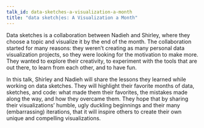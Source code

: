 ```yaml
---
talk_id: data-sketches-a-visualization-a-month
title: "data sketch|es: A Visualization a Month"
---
```


<p>
Data sketches is a collaboration between Nadieh and Shirley, where they choose a topic and visualize it by the end of
the month. The collaboration started for many reasons: they weren’t creating as many personal data visualization
projects, so they were looking for the motivation to make more. They wanted to explore their creativity, to experiment
with the tools that are out there, to learn from each other, and to have fun.
</p>
<p>
In this talk, Shirley and Nadieh will share the lessons they learned while working on data sketches. They will
highlight their favorite months of data, sketches, and code: what made them their favorites, the mistakes made
along the way, and how they overcame them. They hope that by sharing their visualizations’ humble, ugly duckling
beginnings and their many (embarrassing) iterations, that it will inspire others to create their own unique and
compelling visualizations.
</p>
